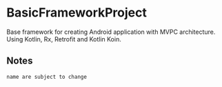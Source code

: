BasicFrameworkProject
=====================


Base framework for creating Android application with MVPC architecture.
Using Kotlin, Rx, Retrofit and Kotlin Koin.


## Notes 
`name are subject to change`
